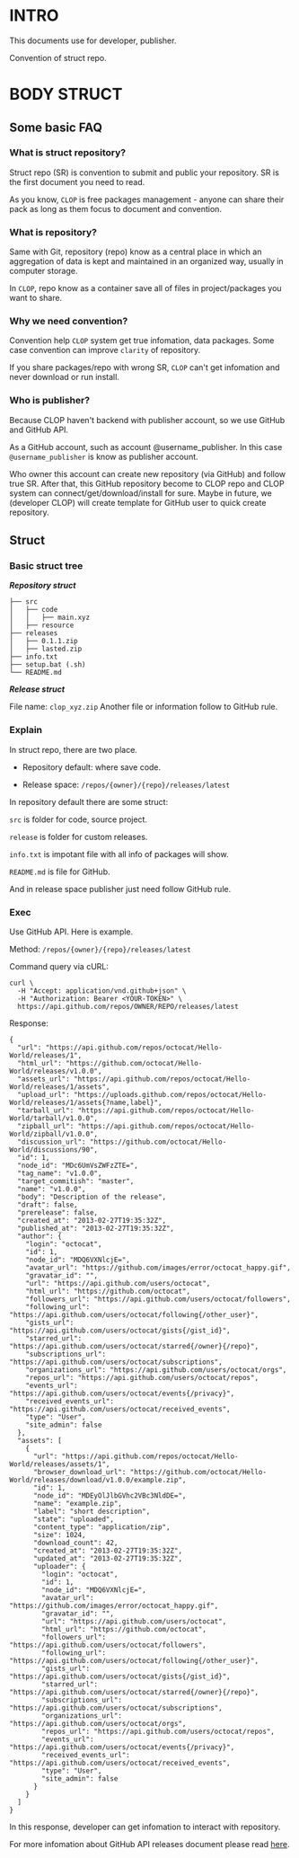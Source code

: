 # INTRO
This documents use for developer, publisher.

Convention of struct repo.

# BODY STRUCT
## Some basic FAQ
### What is struct repository?

Struct repo (SR) is convention to submit and public your repository. SR is the first document you need to read.

As you know, ``CLOP`` is free packages management - anyone can share their pack as long as them focus to document and convention.

### What is repository?

Same with Git, repository (repo) know as a central place in which an aggregation of data is kept and maintained in an organized way, usually in computer storage. 

In ``CLOP``, repo know as a container save all of files in project/packages you want to share.

### Why we need convention?

Convention help ``CLOP`` system get true infomation, data packages. Some case convention can improve ``clarity`` of repository.

If you share packages/repo with wrong SR, ``CLOP`` can't get infomation and never download or run install.

### Who is publisher?

Because CLOP haven't backend with publisher account, so we use GitHub and GitHub API. 

As a GitHub account, such as account @username_publisher. In this case ``@username_publisher`` is know as publisher account.

Who owner this account can create new repository (via GitHub) and follow true SR. After that, this GitHub repository become to CLOP repo and CLOP system can connect/get/download/install for sure. Maybe in future, we (developer CLOP) will create template for GitHub user to quick create repository.

## Struct

### Basic struct tree
***Repository struct***

```
├── src
│   ├── code
│   │   ├── main.xyz
│   ├── resource
├── releases
│   ├── 0.1.1.zip
│   ├── lasted.zip
├── info.txt
├── setup.bat (.sh)
└── README.md
```

***Release struct***

File name: ```clop_xyz.zip```
Another file or information follow to GitHub rule.

### Explain

In struct repo, there are two place.

- Repository default: where save code.

- Release space: ``/repos/{owner}/{repo}/releases/latest``

In repository default there are some struct: 

``src`` is folder for code, source project.

``release`` is folder for custom releases.

``info.txt`` is impotant file with all info of packages will show.

``README.md`` is file for GitHub.

And in release space publisher just need follow GitHub rule.

### Exec

Use GitHub API. Here is example.

Method: 
```/repos/{owner}/{repo}/releases/latest```

Command query via cURL:
```
curl \
  -H "Accept: application/vnd.github+json" \
  -H "Authorization: Bearer <YOUR-TOKEN>" \
  https://api.github.com/repos/OWNER/REPO/releases/latest
```

Response:

```
{
  "url": "https://api.github.com/repos/octocat/Hello-World/releases/1",
  "html_url": "https://github.com/octocat/Hello-World/releases/v1.0.0",
  "assets_url": "https://api.github.com/repos/octocat/Hello-World/releases/1/assets",
  "upload_url": "https://uploads.github.com/repos/octocat/Hello-World/releases/1/assets{?name,label}",
  "tarball_url": "https://api.github.com/repos/octocat/Hello-World/tarball/v1.0.0",
  "zipball_url": "https://api.github.com/repos/octocat/Hello-World/zipball/v1.0.0",
  "discussion_url": "https://github.com/octocat/Hello-World/discussions/90",
  "id": 1,
  "node_id": "MDc6UmVsZWFzZTE=",
  "tag_name": "v1.0.0",
  "target_commitish": "master",
  "name": "v1.0.0",
  "body": "Description of the release",
  "draft": false,
  "prerelease": false,
  "created_at": "2013-02-27T19:35:32Z",
  "published_at": "2013-02-27T19:35:32Z",
  "author": {
    "login": "octocat",
    "id": 1,
    "node_id": "MDQ6VXNlcjE=",
    "avatar_url": "https://github.com/images/error/octocat_happy.gif",
    "gravatar_id": "",
    "url": "https://api.github.com/users/octocat",
    "html_url": "https://github.com/octocat",
    "followers_url": "https://api.github.com/users/octocat/followers",
    "following_url": "https://api.github.com/users/octocat/following{/other_user}",
    "gists_url": "https://api.github.com/users/octocat/gists{/gist_id}",
    "starred_url": "https://api.github.com/users/octocat/starred{/owner}{/repo}",
    "subscriptions_url": "https://api.github.com/users/octocat/subscriptions",
    "organizations_url": "https://api.github.com/users/octocat/orgs",
    "repos_url": "https://api.github.com/users/octocat/repos",
    "events_url": "https://api.github.com/users/octocat/events{/privacy}",
    "received_events_url": "https://api.github.com/users/octocat/received_events",
    "type": "User",
    "site_admin": false
  },
  "assets": [
    {
      "url": "https://api.github.com/repos/octocat/Hello-World/releases/assets/1",
      "browser_download_url": "https://github.com/octocat/Hello-World/releases/download/v1.0.0/example.zip",
      "id": 1,
      "node_id": "MDEyOlJlbGVhc2VBc3NldDE=",
      "name": "example.zip",
      "label": "short description",
      "state": "uploaded",
      "content_type": "application/zip",
      "size": 1024,
      "download_count": 42,
      "created_at": "2013-02-27T19:35:32Z",
      "updated_at": "2013-02-27T19:35:32Z",
      "uploader": {
        "login": "octocat",
        "id": 1,
        "node_id": "MDQ6VXNlcjE=",
        "avatar_url": "https://github.com/images/error/octocat_happy.gif",
        "gravatar_id": "",
        "url": "https://api.github.com/users/octocat",
        "html_url": "https://github.com/octocat",
        "followers_url": "https://api.github.com/users/octocat/followers",
        "following_url": "https://api.github.com/users/octocat/following{/other_user}",
        "gists_url": "https://api.github.com/users/octocat/gists{/gist_id}",
        "starred_url": "https://api.github.com/users/octocat/starred{/owner}{/repo}",
        "subscriptions_url": "https://api.github.com/users/octocat/subscriptions",
        "organizations_url": "https://api.github.com/users/octocat/orgs",
        "repos_url": "https://api.github.com/users/octocat/repos",
        "events_url": "https://api.github.com/users/octocat/events{/privacy}",
        "received_events_url": "https://api.github.com/users/octocat/received_events",
        "type": "User",
        "site_admin": false
      }
    }
  ]
}
```

In this response, developer can get infomation to interact with repository.

For more infomation about GitHub API releases document please read [here](https://docs.github.com/en/rest/releases/releases).